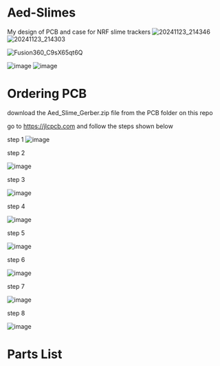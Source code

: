 # Aed-Slimes
My design of PCB and case for NRF slime trackers 
![20241123_214346](https://github.com/user-attachments/assets/708f6ef8-cd18-47c9-825b-2c562208999a)
![20241123_214303](https://github.com/user-attachments/assets/8460e52c-1b9e-4b58-a8f8-70a5f3bf03ce)

![Fusion360_C9sX65qt6Q](https://github.com/user-attachments/assets/5c8d1222-c1eb-4f2e-8a42-11a9422d3dac)

![image](https://github.com/user-attachments/assets/a8214c0e-b0c2-4734-bced-8f14698762c0)
![image](https://github.com/user-attachments/assets/1ea32cd5-dd67-4dcc-884d-8e459584aa33)


# Ordering PCB

download the Aed_Slime_Gerber.zip file from the PCB folder on this repo

go to https://jlcpcb.com and follow the steps shown below

step 1
![image](https://github.com/user-attachments/assets/da5ba7ce-9062-42f9-9c0e-eb114254c943)

step 2

![image](https://github.com/user-attachments/assets/ceb41bb1-f61c-43fd-aea5-fd970abdbd00)

step 3

![image](https://github.com/user-attachments/assets/aed3eea8-19f6-40ea-b97f-e0caf3df63f8)

step 4

![image](https://github.com/user-attachments/assets/d31df2bc-610b-49ab-a04e-3f2d896ae61a)

step 5

![image](https://github.com/user-attachments/assets/9dabd1fd-3969-44dc-a874-b8fe2561994b)

step 6

![image](https://github.com/user-attachments/assets/c73b1f30-91ce-4276-a46e-35141785caad)

step 7

![image](https://github.com/user-attachments/assets/df0432a5-79c0-4957-8616-9c4eee1fb82e)

step 8

![image](https://github.com/user-attachments/assets/e3b38478-d046-4fcd-b2c1-c64a7df9fa44)


# Parts List

